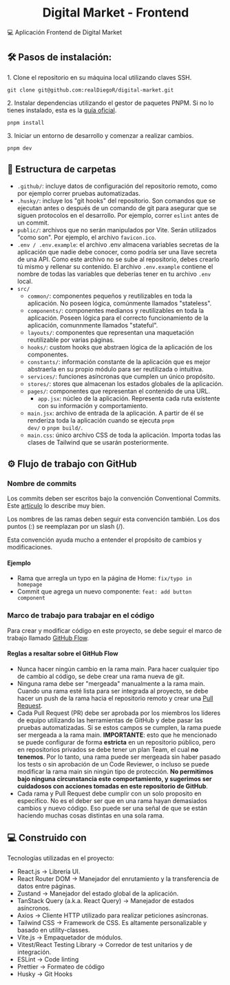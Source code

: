 <h1 align="center" id="title">Digital Market - Frontend</h1>

<p id="description">💻 Aplicación Frontend de Digital Market</p>


<h2>🛠️ Pasos de instalación:</h2>

<p>1. Clone el repositorio en su máquina local utilizando claves SSH.</p>

```
git clone git@github.com:realDiegoR/digital-market.git
```

<p>2. Instalar dependencias utilizando el gestor de paquetes PNPM. Si no lo tienes instalado, esta es la <a href='https://pnpm.io/installation'>guía oficial</a>.</p>

```
pnpm install
```

<p>3. Iniciar un entorno de desarrollo y comenzar a realizar cambios.</p>

```
pnpm dev
```  

<h2>📂 Estructura de carpetas</h2>

* <code>.github/</code>: incluye datos de configuración del repositorio remoto, como por ejemplo correr pruebas automatizadas.
* <code>.husky/</code>: incluye los "git hooks" del repositorio. Son comandos que se ejecutan antes o después de un comando de git para asegurar que se siguen protocolos en el desarrollo. Por ejemplo, correr <code>eslint</code> antes de un commit.
* <code>public/</code>: archivos que no serán manipulados por Vite. Serán utilizados "como son". Por ejemplo, el archivo <code>favicon.ico</code>.
* <code>.env / .env.example</code>: el archivo .env almacena variables secretas de la aplicación que nadie debe conocer, como podría ser una llave secreta de una API. Como este archivo no se sube al repositorio, debes crearlo tú mismo y rellenar su contenido. El archivo <code>.env.example</code> contiene el nombre de todas las variables que deberías tener en tu archivo <code>.env</code> local.
* <code>src/</code>
  * <code>common/</code>: componentes pequeños y reutilizables en toda la aplicación. No poseen lógica, comúnmente llamados "stateless".
  * <code>components/</code>: componentes medianos y reutilizables en toda la aplicación. Poseen lógica para el correcto funcionamiento de la aplicación, comunnmente llamados "stateful".
  * <code>layouts/</code>: componentes que representan una maquetación reutilizable por varias páginas.
  * <code>hooks/</code>: custom hooks que abstraen lógica de la aplicación de los componentes.
  * <code>constants/</code>: información constante de la aplicación que es mejor abstraerla en su propio módulo para ser reutilizada o intuitiva.
  * <code>services/</code>: funciones asíncronas que cumplen un único propósito.
  * <code>stores/</code>: stores que almacenan los estados globales de la aplicación.
  * <code>pages/</code>: componentes que representan el contenido de una URL.
  	* <code>app.jsx</code>: núcleo de la aplicación. Representa cada ruta existente con su información y comportamiento.
  * <code>main.jsx</code>: archivo de entrada de la aplicación. A partir de él se renderiza toda la aplicación cuando se ejecuta <code>pnpm dev/</code> o <code>pnpm build/</code>.
  * <code>main.css</code>: único archivo CSS de toda la aplicación. Importa todas las clases de Tailwind que se usarán posteriormente.

<h2>⚙️ Flujo de trabajo con GitHub</h2>

<h3>Nombre de commits</h3>

Los commits deben ser escritos bajo la convención Conventional Commits. Este <a href="https://www.freecodecamp.org/news/how-to-write-better-git-commit-messages/">artículo</a> lo describe muy bien.

Los nombres de las ramas deben seguir esta convención también. Los dos puntos (:) se reemplazan por un slash (/). 

Esta convención ayuda mucho a entender el propósito de cambios y modificaciones.

<h4>Ejemplo</h4>

* Rama que arregla un typo en la página de Home: <code>fix/typo in homepage</code>
* Commit que agrega un nuevo componente: <code>feat: add button component</code>

<h3>Marco de trabajo para trabajar en el código</h3>

Para crear y modificar código en este proyecto, se debe seguir el marco de trabajo llamado <a href="https://docs.github.com/es/get-started/quickstart/github-flow">GitHub Flow</a>.

<h4>Reglas a resaltar sobre el GitHub Flow</h4>

* Nunca hacer ningún cambio en la rama main. Para hacer cualquier tipo de cambio al código, se debe crear una rama nueva de git.
* Ninguna rama debe ser "mergeada" manualmente a la rama main. Cuando una rama esté lista para ser integrada al proyecto, se debe hacer un push de la rama hacia el repositorio remoto y crear una <a href="https://docs.github.com/es/pull-requests">Pull Request</a>.
* Cada Pull Request (PR) debe ser aprobada por los miembros los líderes de equipo utilizando las herramientas de GitHub y debe pasar las pruebas automatizadas. Si se estos campos se cumplen, la rama puede ser mergeada a la rama main. <strong>IMPORTANTE</strong>: esto que he mencionado se puede configurar de forma <strong>estricta</strong> en un repositorio público, pero en repositorios privados se debe tener un plan Team, el cual <strong>no tenemos</strong>. Por lo tanto, una rama puede ser mergeada sin haber pasado los tests o sin aprobación de un Code Reviewer, o incluso se puede modificar la rama main sin ningún tipo de protección. <strong>No permitimos bajo ninguna circunstancia este comportamiento, y sugerimos ser cuidadosos con acciones tomadas en este repositorio de GitHub</strong>.
* Cada rama y Pull Request debe cumplir con un solo proposito en especifico. No es el deber ser que en una rama hayan demasiados cambios y nuevo código. Eso puede ser una señal de que se están haciendo muchas cosas distintas en una sola rama.

<h2>💻 Construido con</h2>

Tecnologías utilizadas en el proyecto:

* React.js → Librería UI.
* React Router DOM → Manejador del enrutamiento y la transferencia de datos entre páginas.
* Zustand → Manejador del estado global de la aplicación.
* TanStack Query (a.k.a. React Query) → Manejador de estados asíncronos.
* Axios → Cliente HTTP utilizado para realizar peticiones asíncronas.
* Tailwind CSS → Framework de CSS. Es altamente personalizable y basado en utility-classes.
* Vite.js → Empaquetador de módulos.
* Vitest/React Testing Library → Corredor de test unitarios y de integración.
* ESLint → Code linting
* Prettier → Formateo de código
* Husky → Git Hooks
